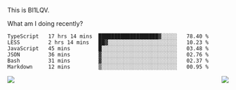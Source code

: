 This is BI1LQV.

What am I doing recently?

<!--START_SECTION:waka-->

```text
TypeScript   17 hrs 14 mins  ███████████████████▓░░░░░   78.40 %
LESS         2 hrs 14 mins   ██▓░░░░░░░░░░░░░░░░░░░░░░   10.23 %
JavaScript   45 mins         █░░░░░░░░░░░░░░░░░░░░░░░░   03.48 %
JSON         36 mins         ▓░░░░░░░░░░░░░░░░░░░░░░░░   02.76 %
Bash         31 mins         ▓░░░░░░░░░░░░░░░░░░░░░░░░   02.37 %
Markdown     12 mins         ▒░░░░░░░░░░░░░░░░░░░░░░░░   00.95 %
```

<!--END_SECTION:waka-->
<img align="right" src="https://github-readme-stats.vercel.app/api?username=bi1lqv&show_icons=true&count_private=true">

<img src="https://metrics.lecoq.io/bi1lqv?template=classic&base.activity=0&base.community=0&base.repositories=0&base.metadata=0&isocalendar=1&base=header%2C%20activity%2C%20community%2C%20repositories%2C%20metadata&base.indepth=false&base.hireable=false&isocalendar=false&isocalendar.duration=full-year&config.timezone=Asia%2FShanghai">
